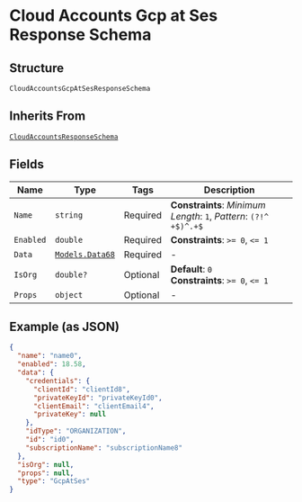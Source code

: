 
# Cloud Accounts Gcp at Ses Response Schema

## Structure

`CloudAccountsGcpAtSesResponseSchema`

## Inherits From

[`CloudAccountsResponseSchema`](../../doc/models/cloud-accounts-response-schema.md)

## Fields

| Name | Type | Tags | Description |
|  --- | --- | --- | --- |
| `Name` | `string` | Required | **Constraints**: *Minimum Length*: `1`, *Pattern*: `(?!^ +$)^.+$` |
| `Enabled` | `double` | Required | **Constraints**: `>= 0`, `<= 1` |
| `Data` | [`Models.Data68`](../../doc/models/data-68.md) | Required | - |
| `IsOrg` | `double?` | Optional | **Default**: `0`<br>**Constraints**: `>= 0`, `<= 1` |
| `Props` | `object` | Optional | - |

## Example (as JSON)

```json
{
  "name": "name0",
  "enabled": 18.58,
  "data": {
    "credentials": {
      "clientId": "clientId8",
      "privateKeyId": "privateKeyId0",
      "clientEmail": "clientEmail4",
      "privateKey": null
    },
    "idType": "ORGANIZATION",
    "id": "id0",
    "subscriptionName": "subscriptionName8"
  },
  "isOrg": null,
  "props": null,
  "type": "GcpAtSes"
}
```

